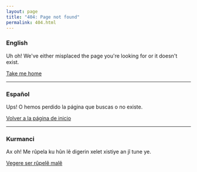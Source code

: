 ```yaml
---
layout: page
title: "404: Page not found"
permalink: 404.html
---
```



### English

Uh oh! We've either misplaced the page you're looking for or it doesn't exist.

<a href="{{ site.baseurl }}/">Take me home</a>

---

### Español

Ups! O hemos perdido la página que buscas o no existe.

<a href="{{ site.baseurl }}/">Volver a la página de inicio</a>

---

### Kurmanci

Ax oh! Me rûpela ku hûn lê digerin xelet xistiye an jî tune ye.

<a href="{{ site.baseurl }}/">Vegere ser rûpelê malê</a>
